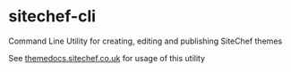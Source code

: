 # sitechef-cli
Command Line Utility for creating, editing and publishing SiteChef themes

See [themedocs.sitechef.co.uk](https://themedocs.sitechef.co.uk) for usage of this utility
